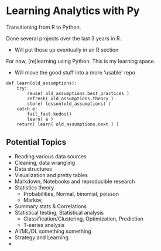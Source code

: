 # Learning Analytics with Py

Transitioning from R to Python. 

Done several projects over the last 3 years in R. 
- Will put those up eventually in an R section 

For now, (re)learning using Python. This is my learning space. 
- Will move the good stuff into a more 'usable' repo 

```
def learn(old_assumptions):
	try: 
		reuse( old_assumptions.best_practices )
		refresh( old_assumptions.theory )
		store( lesson(old_assumptions) )
	catch e: 
		fail_fast.kudos()
		learn( e )
	return( learn( old_assumptions.next ) )
```
	
## Potential Topics

- Reading various data sources
- Cleaning, data wrangling
- Data structures 
- Visualization and pretty tables 
- Markdown, Notebooks and reproducible research 
- Statistics theory
	- Probabilities, Normal, binomial, poisson 
	- Markov, 
- Summary stats & Correlations 
- Statistical testing, Statistical analysis 
	- Classification/Clustering, Optimization, Prediction 
	- T-series analysis 
- AI/ML/DL something something 
- Strategy and Learning 
- 



